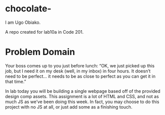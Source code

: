 # chocolate-

I am Ugo Obiako.

A repo created for lab10a in Code 201.

# Problem Domain

Your boss comes up to you just before lunch: “OK, we just picked up this job, but I need it on my desk (well, in my inbox) in four hours. It doesn’t need to be perfect… it needs to be as close to perfect as you can get it in that time.”

In lab today you will be building a single webpage based off of the provided design comp assets. This assignment is a lot of HTML and CSS, and not as much JS as we’ve been doing this week. In fact, you may choose to do this project with no JS at all, or just add some as a finishing touch.
